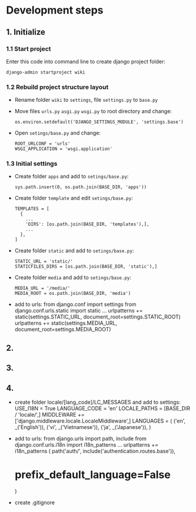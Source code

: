 # Development steps

## 1. Initialize

### 1.1 Start project

Enter this code into command line to create django project folder:
  ```
  django-admin startproject wiki
  ```

### 1.2 Rebuild project structure layout

- Rename folder `wiki` to `settings`, file `settings.py` to `base.py`
- Move files `urls.py` `asgi.py` `wsgi.py` to root directory and change:
  ```
  os.environ.setdefault('DJANGO_SETTINGS_MODULE', 'settings.base')
  ```

- Open `setings/base.py` and change:
  ```
  ROOT_URLCONF = 'urls'
  WSGI_APPLICATION = 'wsgi.application'
  ```

### 1.3 Initial settings

- Create folder `apps` and add to `setings/base.py`:
  ```
  sys.path.insert(0, os.path.join(BASE_DIR, 'apps'))
  ```
- Create folder `template` and edit `setings/base.py`:
  ```
  TEMPLATES = [
    {
      ...
      'DIRS': [os.path.join(BASE_DIR, 'templates'),],
      ...
    },
  ]
  ```
- Create folder `static` and add to `setings/base.py`:
  ```
  STATIC_URL = 'static/'
  STATICFILES_DIRS = [os.path.join(BASE_DIR, 'static'),]
  ```
- Create folder `media` and add to `setings/base.py`:
  ```
  MEDIA_URL = '/media/'
  MEDIA_ROOT = os.path.join(BASE_DIR, 'media')
  ```
- add to urls:  from django.conf import settings
  from django.conf.urls.static import static
  ...
  urlpatterns += static(settings.STATIC_URL, document_root=settings.STATIC_ROOT)
  urlpatterns += static(settings.MEDIA_URL, document_root=settings.MEDIA_ROOT)
## 2.

## 3.

## 4.

- create folder locale/[lang_code]/LC_MESSAGES and add to settings:     USE_I18N = True
  LANGUAGE_CODE = 'en'
  LOCALE_PATHS = [BASE_DIR / 'locale/',]
  MIDDLEWARE += ['django.middleware.locale.LocaleMiddleware',]
  LANGUAGES = (
  ('en', _('English')),
  ('vi', _('Vietnamese')),
  ('ja', _('Japanese')),
  )
- add to urls:  from django.urls import path, include
  from django.conf.urls.i18n import i18n_patterns
  ...
  urlpatterns += i18n_patterns (
  path('auth/', include('authentication.routes.base')),
  
  # prefix_default_language=False
  
  )
- create .gitignore

